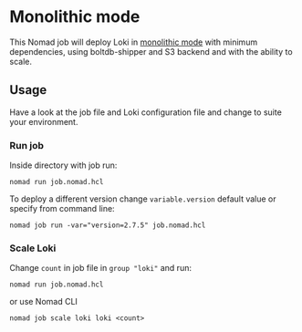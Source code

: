 # Monolithic mode

This Nomad job will deploy Loki in
[monolithic mode](https://grafana.com/docs/loki/latest/fundamentals/architecture/deployment-modes/#monolithic-mode)
with minimum dependencies, using boltdb-shipper and S3 backend and with the
ability to scale.

## Usage

Have a look at the job file and Loki configuration file and change to suite your
environment.

### Run job

Inside directory with job run:

```shell
nomad run job.nomad.hcl
```

To deploy a different version change `variable.version` default value or
specify from command line:

```shell
nomad job run -var="version=2.7.5" job.nomad.hcl
```

### Scale Loki

Change `count` in job file in `group "loki"` and run:

```shell
nomad run job.nomad.hcl
```

or use Nomad CLI

```shell
nomad job scale loki loki <count>
```

